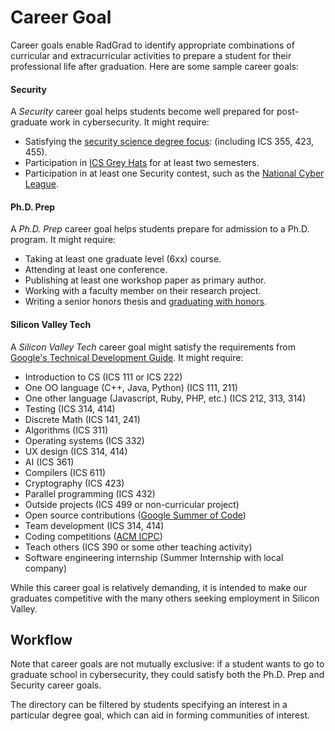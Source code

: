 # Career Goal

Career goals enable RadGrad to identify appropriate combinations of curricular and extracurricular activities to prepare a student for their professional life after graduation.  Here are some sample career goals:
 
#### Security

A *Security* career goal helps students become well prepared for post-graduate work in cybersecurity. It might require:

* Satisfying the [security science degree focus](http://www.ics.hawaii.edu/academics/undergraduate-degree-programs/bs-ics/): (including ICS 355, 423, 455).
* Participation in [ICS Grey Hats](http://www.ics.hawaii.edu/community/community-profile-the-ics-grey-hats/) for at least two semesters.
* Participation in at least one Security contest, such as the [National Cyber League](http://www.nationalcyberleague.org/index.shtml).

#### Ph.D. Prep 
 
A *Ph.D. Prep* career goal helps students prepare for admission to a Ph.D. program. It might require:

* Taking at least one graduate level (6xx) course.
* Attending at least one conference.
* Publishing at least one workshop paper as primary author.
* Working with a faculty member on their research project.
* Writing a senior honors thesis and [graduating with honors](http://manoa.hawaii.edu/undergrad/honors/graduating-with-honors/).

#### Silicon Valley Tech 

A *Silicon Valley Tech* career goal might satisfy the requirements from [Google's Technical Development Guide](https://www.google.com/about/careers/students/guide-to-technical-development.html). It might require:

* Introduction to CS (ICS 111 or ICS 222)
* One OO language (C++, Java, Python) (ICS 111, 211)
* One other language (Javascript, Ruby, PHP, etc.) (ICS 212, 313, 314)
* Testing (ICS 314, 414)
* Discrete Math (ICS 141, 241)
* Algorithms (ICS 311)
* Operating systems (ICS 332)
* UX design (ICS 314, 414)
* AI (ICS 361)
* Compilers (ICS 611)
* Cryptography (ICS 423)
* Parallel programming (ICS 432)
* Outside projects (ICS 499 or non-curricular project)
* Open source contributions ([Google Summer of Code](https://developers.google.com/open-source/gsoc/))
* Team development (ICS 314, 414)
* Coding competitions ([ACM ICPC](https://icpc.baylor.edu/))
* Teach others (ICS 390 or some other teaching activity)
* Software engineering internship (Summer Internship with local company)

While this career goal is relatively demanding, it is intended to make our graduates competitive with the many others seeking employment in Silicon Valley.

## Workflow

Note that career goals are not mutually exclusive: if a student wants to go to graduate school in cybersecurity, they could satisfy both the Ph.D. Prep and Security career goals. 

The directory can be filtered by students specifying an interest in a particular degree goal, which can aid in forming communities of interest. 
